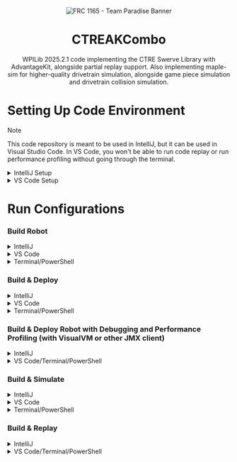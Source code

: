 <div align="center">

![FRC 1165 - Team Paradise Banner](/images/banner.png)
# CTREAKCombo

WPILib 2025.2.1 code implementing the CTRE Swerve Library with AdvantageKit, alongside partial replay support. Also implementing maple-sim for higher-quality drivetrain simulation, alongside game piece simulation and drivetrain collision simulation.

</div>

# Setting Up Code Environment

> [!NOTE]
> This code repository is meant to be used in IntelliJ, but it can be used in Visual Studio Code. In VS Code, you won't be able to run code replay or run performance profiling without going through the terminal.

<details>
<summary>IntelliJ Setup</summary>

1. Install [IntelliJ IDEA Community Edition (free) or IntelliJ IDEA Ultimate (paid, free through GitHub Student Developer Pack)](https://www.jetbrains.com/idea/download). Make sure you have the latest version of WPILib 2025 installed as well.
2. Add the [FRC IntelliJ plugin](https://plugins.jetbrains.com/plugin/9405-frc). This can be installed in the IDE directly by going through File -> Settings -> Plugins.
3. Clone this repository using your favorite Git client, and open it in IntelliJ.
4. Go to File -> Project Structure, and hit the "Edit" button next to SDK. Press the "plus" icon, press "Add JDK from disk...", and go to the directory "C:\Users\Public\wpilib\2025\jdk" and add it. This ensures that we are using the officially supported JDK version from WPILib, to hopefully minimize issues.
5. Run the "Build Robot" run configuration once, just to make sure that you've downloaded all dependencies.
6. (Optional) Add the [google-java-format plugin](https://plugins.jetbrains.com/plugin/8527-google-java-format) for proper code formatting, or, just let spotless handle it when building.
7. (Optional) You should see a prompt in the bottom right corner of IntelliJ asking you to enable google-java-format, if so, click "Enable for this project". If not, go to "File -> Settings -> google-java-format settings", and enable it.
</details>
<details>
<summary>VS Code Setup</summary>

1. Install the latest version of [WPILib](https://github.com/wpilibsuite/allwpilib/releases) and it's built-in version of VS Code.
2. Clone this repository using your favorite Git client, and open it in VS Code.
3. Build the project once to make sure that all dependencies have been downloaded.
4. (Optional) Add the [google-java-format extension](https://marketplace.visualstudio.com/items?itemName=JoseVSeb.google-java-format-for-vs-code) through VS Code's built-in extension manager.
5. (Optional) When/if you format code for the first time, make sure you select "Google Java Format for VS Code". Or, don't format, and just let spotless handle it when building.
</details>

# Run Configurations
### Build Robot
<details>
<summary>IntelliJ</summary>

Just run the "Build Robot" run configuration by selecting it and hitting the play button.
</details>
<details>
<summary>VS Code</summary>

Open the Command Palette (Ctrl+Shift+P) and type ```WPILib: Build Robot Code```.
</details>
<details>
<summary>Terminal/PowerShell</summary>

Open the project folder in a Unix terminal or PowerShell, and run ```gradlew build```.
</details>

### Build & Deploy
<details>
<summary>IntelliJ</summary>

Just run the "Build & Deploy" run configuration by selecting it and hitting the play button.
</details>
<details>
<summary>VS Code</summary>

Open the Command Palette (Ctrl+Shift+P) and type ```WPILib: Deploy Robot Code```. Or, use the keyboard shortcut "Shift+F5".
</details>
<details>
<summary>Terminal/PowerShell</summary>

Open the project folder in a Unix terminal or PowerShell, and run ```gradlew deploy```.
</details>

### Build & Deploy Robot with Debugging and Performance Profiling (with VisualVM or other JMX client)
<details>
<summary>IntelliJ</summary>

Just run the "Build & Deploy Robot with Debugging and Performance Profiling" run configuration by selecting it and hitting the play button. Use IntelliJ's built-in debugger and some JMX client for performance profiling.
</details>
<details>
<summary>VS Code/Terminal/PowerShell</summary>

Open the project folder in a Unix terminal or PowerShell, and run ```gradlew deploy -PprofilingMode -PdebugMode=true```. Use any Java debugger and some JMX client for performance profiling.
</details>

### Build & Simulate
<details>
<summary>IntelliJ</summary>

Just run the "Build & Simulate" run configuration by selecting it and hitting the play button. The Glass "simgui" will open by default, but you can also use Driver Station.
</details>
<details>
<summary>VS Code</summary>

Open the Command Palette (Ctrl+Shift+P) and type ```WPILib: Simulate Robot Code```. Or, use the keyboard shortcut "Shift+F5". You can select between "simgui", Driver Station, or both.
</details>
<details>
<summary>Terminal/PowerShell</summary>

Open the project folder in a Unix terminal or PowerShell, and run ```gradlew simulateJava```.
</details>

### Build & Replay
<details>
<summary>IntelliJ</summary>

Just run the "Build & Replay" run configuration by selecting it and hitting the play button. Use [AdvantageScope](https://github.com/Mechanical-Advantage/AdvantageScope) to load and replay any log files.
</details>
<details>
<summary>VS Code/Terminal/PowerShell</summary>

Open the project folder in a Unix terminal or PowerShell, and run ```gradlew simulateJava -PreplayMode```. Use [AdvantageScope](https://github.com/Mechanical-Advantage/AdvantageScope) to load and replay any log files.
</details>
